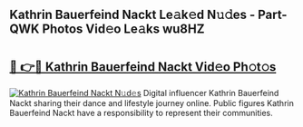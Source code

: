 ## Kathrin Bauerfeind Nackt Le𝚊k𝚎d N𝚞𝚍es - Part-QWK Photos Vid𝚎o Le𝚊ks wu8HZ

# <h2><a href="http://fb2suz.evod.top/?m=Kathrin+Bauerfeind+Nackt">🔗 👉🔴 Kathrin Bauerfeind Nackt Vid𝚎o Ph𝚘t𝚘s</a></h2>

[![Kathrin Bauerfeind Nackt N𝚞d𝚎s](https://i.imgur.com/8V9OHl7.gif)](http://fb2suz.evod.top/?m=Kathrin+Bauerfeind+Nackt)
Digital influencer Kathrin Bauerfeind Nackt sharing their dance and lifestyle journey online. Public figures Kathrin Bauerfeind Nackt have a responsibility to represent their communities. 
